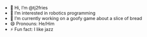 - 👋 Hi, I’m @tj2fries
- 👀 I’m interested in robotics programming
- 🌱 I’m currently working on a goofy game about a slice of bread
- 😄 Pronouns: He/Him
- ⚡ Fun fact: I like jazz
